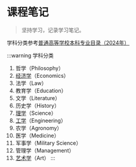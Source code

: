 # 课程笔记

> 坚持学习，记录学习笔记。

学科分类参考[普通高等学校本科专业目录（2024年）](http://www.moe.gov.cn/srcsite/A08/moe_1034/s4930/202403/W020240319305498791768.pdf)

:::warning 学科分类

1. 哲学（Philosophy）
2. [经济学](./economics/)（Economics）
3. 法学（Law）
4. 教育学（Education）
5. 文学（Literature）
6. 历史学（History）
7. [理学](./science/)（Science）
8. [工学](./engineering/)（Engineering）
9. 农学（Agronomy）
10. 医学（Medicine）
11. 军事学（Military Science）
12. 管理学（Management）
13. [艺术学](./art/)（Art）
:::
